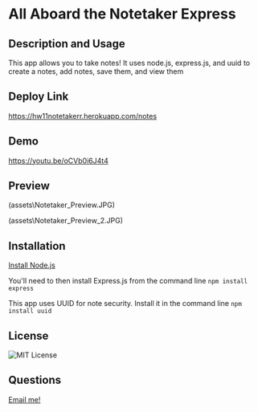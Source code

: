 # All Aboard the Notetaker Express

## Description and Usage

This app allows you to take notes! It uses node.js, express.js, and uuid to create a notes, add notes, save them, and view them

## Deploy Link

https://hw11notetakerr.herokuapp.com/notes

## Demo 
https://youtu.be/oCVb0i6J4t4 

## Preview 

(assets\Notetaker_Preview.JPG)

(assets\Notetaker_Preview_2.JPG)


## Installation

[Install Node.js](https://phoenixnap.com/kb/install-node-js-npm-on-windows)

You'll need to then install Express.js from the command line ```npm install express```

This app uses UUID for note security. Install it in the command line ```npm install uuid```

## License 
![MIT License](https://img.shields.io/badge/license-MIT-green)

## Questions

[Email me!](mailto:josephtoups95@gmail.com)



